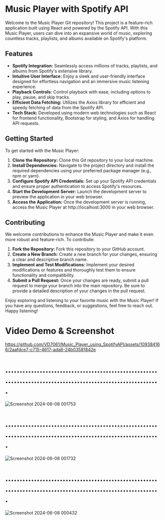# Music Player with Spotify API

Welcome to the Music Player Git repository! This project is a feature-rich application built using React and powered by the Spotify API. With this Music Player, users can dive into an expansive world of music, exploring countless tracks, playlists, and albums available on Spotify's platform.

## Features

- **Spotify Integration:** Seamlessly access millions of tracks, playlists, and albums from Spotify's extensive library.
- **Intuitive User Interface:** Enjoy a sleek and user-friendly interface designed for effortless navigation and an immersive music listening experience.
- **Playback Controls:** Control playback with ease, including options to play, pause, and skip tracks.
- **Efficient Data Fetching:** Utilizes the Axios library for efficient and speedy fetching of data from the Spotify API.
- **Tech Stack:** Developed using modern web technologies such as React for frontend functionality, Bootstrap for styling, and Axios for handling API requests.

## Getting Started

To get started with the Music Player:

1. **Clone the Repository:** Clone this Git repository to your local machine.
2. **Install Dependencies:** Navigate to the project directory and install the required dependencies using your preferred package manager (e.g., npm or yarn).
3. **Configure Spotify API Credentials:** Set up your Spotify API credentials and ensure proper authentication to access Spotify's resources.
4. **Start the Development Server:** Launch the development server to preview the application in your web browser.
5. **Access the Application:** Once the development server is running, access the Music Player at http://localhost:3000 in your web browser.

## Contributing

We welcome contributions to enhance the Music Player and make it even more robust and feature-rich. To contribute:

1. **Fork the Repository:** Fork this repository to your GitHub account.
2. **Create a New Branch:** Create a new branch for your changes, ensuring a clear and descriptive branch name.
3. **Implement and Test Modifications:** Implement your desired modifications or features and thoroughly test them to ensure functionality and compatibility.
4. **Submit a Pull Request:** Once your changes are ready, submit a pull request to merge your branch into the main repository. Be sure to provide a detailed description of your changes in the pull request.

Enjoy exploring and listening to your favorite music with the Music Player! If you have any questions, feedback, or suggestions, feel free to reach out. Happy listening!



# Video Demo & Screenshot
https://github.com/VD7061/Music_Player_using_SpotifyAPI/assets/109384166/2aafdce7-c715-4617-ada8-24b03581842e

# ...........................................................................................................

![Screenshot 2024-06-08 001753](https://github.com/VD7061/Music_Player_using_SpotifyAPI/assets/109384166/04f5310f-b90e-43bf-8e89-fe6ca4c48d5d)
# ...........................................................................................................
![Screenshot 2024-06-08 001732](https://github.com/VD7061/Music_Player_using_SpotifyAPI/assets/109384166/1bdd3528-38d8-4ef2-b737-ddcf01726b44)
# ...........................................................................................................
![Screenshot 2024-06-08 000432](https://github.com/VD7061/Music_Player_using_SpotifyAPI/assets/109384166/962b1fe2-808b-4871-9dc8-79d1ae5d0057)





